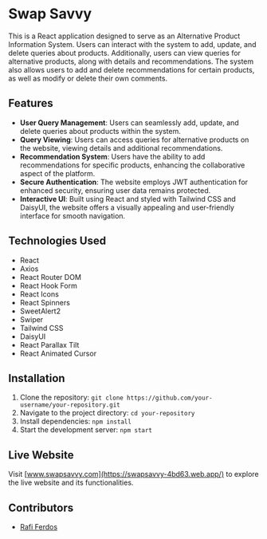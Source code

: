 # Swap Savvy

This is a React application designed to serve as an Alternative Product Information System. Users can interact with the system to add, update, and delete queries about products. Additionally, users can view queries for alternative products, along with details and recommendations. The system also allows users to add and delete recommendations for certain products, as well as modify or delete their own comments.

## Features

- **User Query Management**: Users can seamlessly add, update, and delete queries about products within the system.
- **Query Viewing**: Users can access queries for alternative products on the website, viewing details and additional recommendations.
- **Recommendation System**: Users have the ability to add recommendations for specific products, enhancing the collaborative aspect of the platform.
- **Secure Authentication**: The website employs JWT authentication for enhanced security, ensuring user data remains protected.
- **Interactive UI**: Built using React and styled with Tailwind CSS and DaisyUI, the website offers a visually appealing and user-friendly interface for smooth navigation.

## Technologies Used

- React
- Axios
- React Router DOM
- React Hook Form
- React Icons
- React Spinners
- SweetAlert2
- Swiper
- Tailwind CSS
- DaisyUI
- React Parallax Tilt
- React Animated Cursor

## Installation

1. Clone the repository: `git clone https://github.com/your-username/your-repository.git`
2. Navigate to the project directory: `cd your-repository`
3. Install dependencies: `npm install`
4. Start the development server: `npm start`

## Live Website

Visit [www.swapsavvy.com](https://swapsavvy-4bd63.web.app/) to explore the live website and its functionalities.

## Contributors

- [Rafi Ferdos](https://github.com/rafiferdos)
